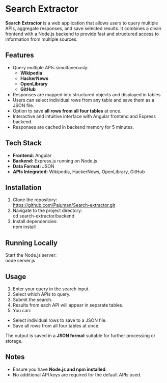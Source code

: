 # Search Extractor

**Search Extractor** is a web application that allows users to query multiple APIs, aggregate responses, and save selected results. It combines a clean frontend with a Node.js backend to provide fast and structured access to information from multiple sources.

## Features

- Query multiple APIs simultaneously:
  - **Wikipedia**
  - **HackerNews**
  - **OpenLibrary**
  - **GitHub**
- Responses are mapped into structured objects and displayed in tables.
- Users can select individual rows from any table and save them as a JSON file.
- Option to save **all rows from all four tables** at once.
- Interactive and intuitive interface with Angular frontend and Express backend.
- Responses are cached in backend memory for 5 minutes.

## Tech Stack

- **Frontend:** Angular
- **Backend:** Express.js running on Node.js
- **Data Format:** JSON
- **APIs Integrated:** Wikipedia, HackerNews, OpenLibrary, GitHub

## Installation

1. Clone the repository:  
   https://github.com/Pajuman/Search-extractor.git
2. Navigate to the project directory:  
   cd search-extractor/backend
3. Install dependencies:  
   npm install

## Running Locally

Start the Node.js server:  
node server.js

## Usage

1. Enter your query in the search input.
2. Select which APIs to query.
3. Submit the search.
4. Results from each API will appear in separate tables.
5. You can:

- Select individual rows to save to a JSON file.
- Save all rows from all four tables at once.

The output is saved in a **JSON format** suitable for further processing or storage.

## Notes

- Ensure you have **Node.js and npm installed**.
- No additional API keys are required for the default APIs used.

